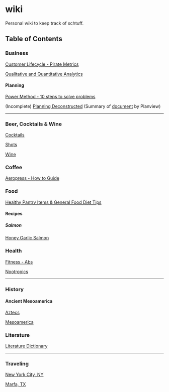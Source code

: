 # wiki

Personal wiki to keep track of schtuff.

## Table of Contents

### Business

[Customer Lifecycle - Pirate Metrics](business/customerlifecycle-piratemetrics.md)

[Qualitative and Quantitative Analytics](business/qualitative-quantitative-analytics.md)

#### Planning

[Power Method - 10 steps to solve problems](planning/powermethod-10steps.md)

(Incomplete) [Planning Deconstructed](planning/planning-deconstructed.md) (Summary of [document](planning/assets/Planning-deconstructed.pdf) by Planview)

<hr>

### Beer, Cocktails & Wine

[Cocktails](bartending/cocktails.md)

[Shots](bartending/shots.md)

[Wine](bartending/wine.md)

### Coffee

[Aeropress - How to Guide](coffee/aeropress.md)

### Food

[Healthy Pantry Items & General Food Diet Tips](food/healthyitems-and-tips.md)

#### Recipes

##### Salmon

[Honey Garlic Salmon](food/recipes/salmon/honey-garlic-salmon.md)

### Health

[Fitness - Abs](health/fitness-abs.md)

[Nootropics](health/nootropics.md)

<hr>

### History

#### Ancient Mesoamerica

[Aztecs](history/ancientMesoamerica/aztecs.md)

[Mesoamerica](history/ancientMesoamerica/mesoamerica.md)

### Literature

[Literature Dictionary](literature/litdictionary.md)

<hr>

### Traveling

[New York City, NY](traveling/nycny.md)

[Marfa, TX](traveling/marfatx.md)
